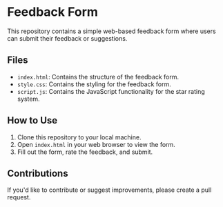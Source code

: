 # Feedback Form

This repository contains a simple web-based feedback form where users can submit their feedback or suggestions.

## Files

- `index.html`: Contains the structure of the feedback form.
- `style.css`: Contains the styling for the feedback form.
- `script.js`: Contains the JavaScript functionality for the star rating system.

## How to Use

1. Clone this repository to your local machine.
2. Open `index.html` in your web browser to view the form.
3. Fill out the form, rate the feedback, and submit.

## Contributions

If you'd like to contribute or suggest improvements, please create a pull request.
